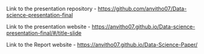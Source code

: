 Link to the presentation repository - https://github.com/anvitho07/Data-science-presentation-final

Link to the presentation website - https://anvitho07.github.io/Data-science-presentation-final/#/title-slide

Link to the Report website - https://anvitho07.github.io/Data-Science-Paper/

